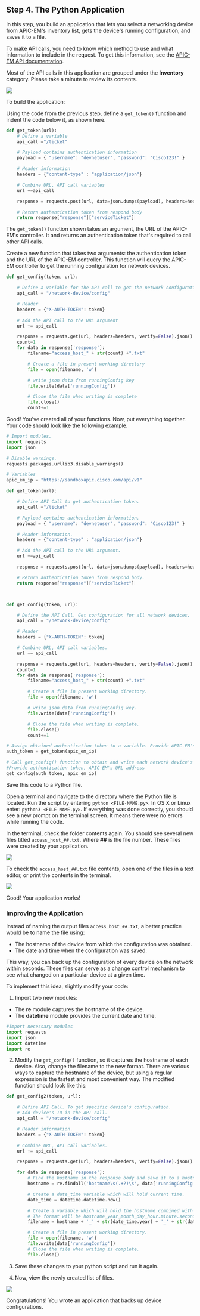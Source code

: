 ## Step 4. The Python Application

In this step, you build an application that lets you select a networking device from APIC-EM's inventory list, gets the device's running configuration, and saves it to a file.

To make API calls, you need to know which method to use and what information to include in the request. To get this information, see the [APIC-EM API documentation](https://developer.cisco.com/site/apic-em-rest-api/).

Most of the API calls in this application are grouped under the **Inventory** category. Please take a minute to review its contents.

![](/posts/files/apic-em-rest-api-python-app/assets/images/api_doc.png)

To build the application:

Using the code from the previous step, define a `get_token()` function and indent the code below it, as shown here.

```python
def get_token(url):
    # Define a variable
    api_call ="/ticket"

    # Payload contains authentication information
    payload = { "username": "devnetuser", "password": "Cisco123!" }

    # Header information
    headers = {"content-type" : "application/json"}

    # Combine URL, API call variables
    url +=api_call

    response = requests.post(url, data=json.dumps(payload), headers=headers, verify=False).json()

    # Return authentication token from respond body
    return response["response"]["serviceTicket"]
```

The  `get_token()` function shown takes an argument, the URL of the APIC-EM's controller. It and returns an authentication token that's required to call other API calls.

Create a new function that takes two arguments: the authentication token and the URL of the APIC-EM controller. This function will query the APIC-EM controller to get the running configuration for network devices.

```python
def get_config(token, url):

    # Define a variable for the API call to get the network configurations of all devices
    api_call = "/network-device/config"

    # Header
    headers = {"X-AUTH-TOKEN": token}

    # Add the API call to the URL argument
    url += api_call

    response = requests.get(url, headers=headers, verify=False).json()
    count=1
    for data in response['response']:
        filename="access_host_" + str(count) +".txt"

        # Create a file in present working directory
        file = open(filename, 'w')

        # write json data from runningConfig key
        file.write(data['runningConfig'])

        # Close the file when writing is complete
        file.close()
        count+=1
```

Good! You've created all of your functions. Now, put everything together. Your code should look like the following example.


``` python
# Import modules.
import requests
import json

# Disable warnings.
requests.packages.urllib3.disable_warnings()

# Variables
apic_em_ip = "https://sandboxapic.cisco.com/api/v1"

def get_token(url):

    # Define API Call to get authentication token.
    api_call ="/ticket"

    # Payload contains authentication information.
    payload = { "username": "devnetuser", "password": "Cisco123!" }

    # Header information.
    headers = {"content-type" : "application/json"}

    # Add the API call to the URL argument.
    url +=api_call

    response = requests.post(url, data=json.dumps(payload), headers=headers, verify=False).json()

    # Return authentication token from respond body.
    return response["response"]["serviceTicket"]



def get_config(token, url):

    # Define the API Call. Get configuration for all network devices.    
    api_call = "/network-device/config"

    # Header
    headers = {"X-AUTH-TOKEN": token}

    # Combine URL, API call variables.
    url += api_call

    response = requests.get(url, headers=headers, verify=False).json()
    count=1
    for data in response['response']:
        filename="access_host_" + str(count) +".txt"

        # Create a file in present working directory.
        file = open(filename, 'w')       

        # write json data from runningConfig key.
        file.write(data['runningConfig'])

        # Close the file when writing is complete.
        file.close()
        count+=1

# Assign obtained authentication token to a variable. Provide APIC-EM's URL address.
auth_token = get_token(apic_em_ip)

# Call get_config() function to obtain and write each network device's configuration to a separate file.
#Provide authentication token, APIC-EM's URL address
get_config(auth_token, apic_em_ip)

```

Save this code to a Python file.

Open a terminal and navigate to the directory where the Python file is located. Run the script by entering `python <FILE-NAME.py>`.  In OS X or Linux enter: `python3 <FILE-NAME.py>`. If everything was done correctly, you should see a new prompt on the terminal screen. It means there were no errors while running the code.

In the terminal, check the folder contents again. You should see several new files titled `access_host_##.txt`. Where **##** is the file number.  These files were created by your application.

![](/posts/files/apic-em-rest-api-python-app/assets/images/txt_files.png)

To check the `access_host_##.txt` file contents, open one of the files in a text editor, or print the contents in the terminal.

![](/posts/files/apic-em-rest-api-python-app/assets/images/txt_contents.png)

Good! Your application works!


### Improving the Application

Instead of naming the output files `access_host_##.txt`, a better practice would be to name the file using:
* The hostname of the device from which the configuration was obtained.
* The date and time when the configuration was saved.

This way, you can back up the configuration of every device on the network within seconds. These files can serve as a change control mechanism to see what changed on a particular device at a given time.

To implement this idea, slightly modify your code:

1. Import two new modules:
  * The **re** module captures the hostname of the device.
  * The **datetime** module provides the current date and time.

```python
#Import necessary modules
import requests
import json
import datetime
import re
```
2. Modify the `get_config()` function, so it captures the hostname of each device. Also, change the filename to the new format. There are various ways to capture the hostname of the device, but using a regular expression is the fastest and most convenient way. The modified function should look like this:

```python
def get_config2(token, url):

    # Define API Call. To get specific device's configuration.
    # Add device's ID in the API call.
    api_call = "/network-device/config"

    # Header information.
    headers = {"X-AUTH-TOKEN": token}

    # Combine URL, API call variables.
    url += api_call

    response = requests.get(url, headers=headers, verify=False).json()

    for data in response['response']:
        # Find the hostname in the response body and save it to a hostname variable.
        hostname = re.findall('hostname\s(.+?)\s', data['runningConfig'])[0]

        # Create a date_time variable which will hold current time.
        date_time = datetime.datetime.now()

        # Create a variable which will hold the hostname combined with the date and time.
        # The format will be hostname_year_month_day_hour.minute.second
        filename = hostname + '_' + str(date_time.year) + '_' + str(date_time.month) + '_' + str(date_time.day) + '_' + str(date_time.hour) + '.' + str(date_time.minute) + '.' + str(date_time.second)

        # Create a file in present working directory.
        file = open(filename, 'w')       
        file.write(data['runningConfig'])
        # Close the file when writing is complete.
        file.close()
```
3. Save these changes to your python script and run it again.  

4. Now, view the newly created list of files.

![](/posts/files/apic-em-rest-api-python-app/assets/images/txt_files2.png)


Congratulations! You wrote an application that backs up device configurations.
